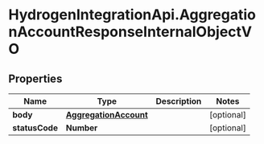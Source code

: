 # HydrogenIntegrationApi.AggregationAccountResponseInternalObjectVO

## Properties
Name | Type | Description | Notes
------------ | ------------- | ------------- | -------------
**body** | [**AggregationAccount**](AggregationAccount.md) |  | [optional] 
**statusCode** | **Number** |  | [optional] 



